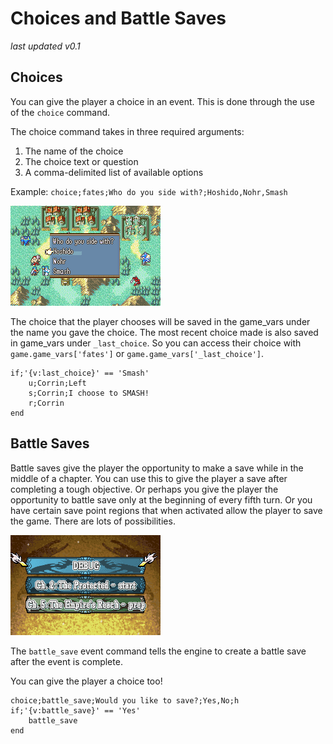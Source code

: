 # Choices and Battle Saves

_last updated v0.1_

## Choices

You can give the player a choice in an event. This is done through the use of the `choice` command.

The choice command takes in three required arguments:

1. The name of the choice
2. The choice text or question
3. A comma-delimited list of available options

Example:
`choice;fates;Who do you side with?;Hoshido,Nohr,Smash`

![ChoiceScreenshot](../images/ChoiceScreenshot.png)

The choice that the player chooses will be saved in the game_vars under the name you gave the choice. The most recent choice made is also saved in game_vars under `_last_choice`. So you can access their choice with `game.game_vars['fates']` or `game.game_vars['_last_choice']`. 

```
if;'{v:last_choice}' == 'Smash'
    u;Corrin;Left
    s;Corrin;I choose to SMASH!
    r;Corrin
end
```

## Battle Saves

Battle saves give the player the opportunity to make a save while in the middle of a chapter. You can use this to give the player a save after completing a tough objective. Or perhaps you give the player the opportunity to battle save only at the beginning of every fifth turn. Or you have certain save point regions that when activated allow the player to save the game. There are lots of possibilities.

![BattleSaveScreenshot](../images/BattleSaveScreenshot.png)

The `battle_save` event command tells the engine to create a battle save after the event is complete. 

You can give the player a choice too!

```
choice;battle_save;Would you like to save?;Yes,No;h
if;'{v:battle_save}' == 'Yes'
    battle_save
end
```